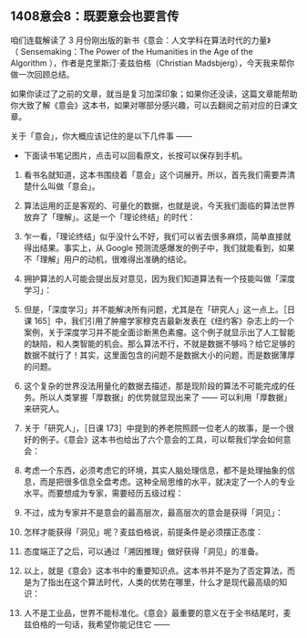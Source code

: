 ## 1408意会8：既要意会也要言传

咱们连载解读了 3 月份刚出版的新书《意会：人文学科在算法时代的力量》（ Sensemaking：The Power of the Humanities in the Age of the Algorithm ），作者是克里斯汀·麦兹伯格（Christian Madsbjerg），今天我来帮你做一次回顾总结。

如果你读过了之前的文章，就当是复习加深印象；如果你还没读，这篇文章能帮助你大致了解《意会》这本书，如果对哪部分感兴趣，可以去翻阅之前对应的日课文章。

关于「意会」，你大概应该记住的是以下几件事 ——

* 下面读书笔记图片，点击可以回看原文，长按可以保存到手机。

1. 看书名就知道，这本书围绕着「意会」这个词展开。所以，首先我们需要弄清楚什么叫做「意会」。

2. 算法运用的正是客观的、可量化的数据，也就是说，今天我们面临的算法世界放弃了「理解」。这是一个「理论终结」的时代：

3. 乍一看，「理论终结」似乎没什么不好，我们可以省去很多麻烦，简单直接就得出结果。事实上，从 Google 预测流感爆发的例子中，我们就能看到，如果不「理解」用户的动机，很难得出准确的结论。

4. 拥护算法的人可能会提出反对意见，因为我们知道算法有一个技能叫做「深度学习」：

5. 但是，「深度学习」并不能解决所有问题，尤其是在「研究人」这一点上。［日课 165］中，我们引用了肿瘤学家穆克吉最新发表在《纽约客》杂志上的一个案例，关于深度学习并不能全面诊断黑色素瘤。这个例子就显示出了人工智能的缺陷，和人类智能的机会。那么算法不行，不就是数据不够吗？给它足够的数据不就行了！其实，这里面包含的问题不是数据大小的问题，而是数据薄厚的问题。

6. 这个复杂的世界没法用量化的数据去描述，那是现阶段的算法不可能完成的任务。所以人类掌握「厚数据」的优势就显现出来了 —— 可以利用「厚数据」来研究人。

7. 关于「研究人」，［日课 173］中提到的养老院照顾一位老人的故事，是一个很好的例子。《意会》这本书也给出了六个意会的工具，可以帮我们学会如何意会：

8. 考虑一个东西，必须考虑它的环境，其实人脑处理信息，都不是处理抽象的信息，而是把很多信息全盘考虑。这种全局思维的水平，就决定了一个人的专业水平。而要想成为专家，需要经历五级过程：

9. 不过，成为专家并不是意会的最高层次，最高层次的意会是获得「洞见」：

10. 怎样才能获得「洞见」呢？麦兹伯格说，前提条件是必须摆正态度：

11. 态度端正了之后，可以通过「溯因推理」做好获得「洞见」的准备。

12. 以上，就是《意会》这本书中的重要知识点。这本书并不是为了否定算法，而是为了指出在这个算法时代，人类的优势在哪里，什么才是现代最高级的知识：

13. 人不是工业品，世界不能标准化。《意会》最重要的意义在于全书结尾时，麦兹伯格的一句话，我希望你能记住它 ——